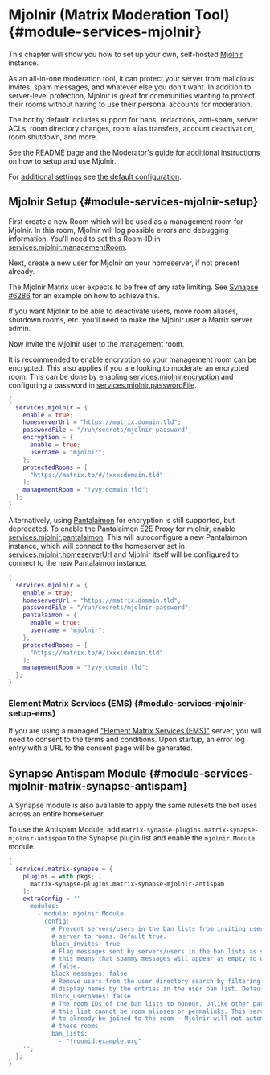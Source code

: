 # Mjolnir (Matrix Moderation Tool) {#module-services-mjolnir}

This chapter will show you how to set up your own, self-hosted
[Mjolnir](https://github.com/matrix-org/mjolnir) instance.

As an all-in-one moderation tool, it can protect your server from
malicious invites, spam messages, and whatever else you don't want.
In addition to server-level protection, Mjolnir is great for communities
wanting to protect their rooms without having to use their personal
accounts for moderation.

The bot by default includes support for bans, redactions, anti-spam,
server ACLs, room directory changes, room alias transfers, account
deactivation, room shutdown, and more.

See the [README](https://github.com/matrix-org/mjolnir#readme)
page and the [Moderator's guide](https://github.com/matrix-org/mjolnir/blob/main/docs/moderators.md)
for additional instructions on how to setup and use Mjolnir.

For [additional settings](#opt-services.mjolnir.settings)
see [the default configuration](https://github.com/matrix-org/mjolnir/blob/main/config/default.yaml).

## Mjolnir Setup {#module-services-mjolnir-setup}

First create a new Room which will be used as a management room for Mjolnir. In
this room, Mjolnir will log possible errors and debugging information. You'll
need to set this Room-ID in [services.mjolnir.managementRoom](#opt-services.mjolnir.managementRoom).

Next, create a new user for Mjolnir on your homeserver, if not present already.

The Mjolnir Matrix user expects to be free of any rate limiting.
See [Synapse #6286](https://github.com/matrix-org/synapse/issues/6286)
for an example on how to achieve this.

If you want Mjolnir to be able to deactivate users, move room aliases, shutdown rooms, etc.
you'll need to make the Mjolnir user a Matrix server admin.

Now invite the Mjolnir user to the management room.

It is recommended to enable encryption so your management room can be encrypted. This also applies
if you are looking to moderate an encrypted room. This can be done by enabling
[services.mjolnir.encryption](#opt-services.mjolnir.encryption.enable) and configuring a password
in [services.mjolnir.passwordFile](#opt-services.mjolnir.passwordFile).

```nix
{
  services.mjolnir = {
    enable = true;
    homeserverUrl = "https://matrix.domain.tld";
    passwordFile = "/run/secrets/mjolnir-password";
    encryption = {
      enable = true;
      username = "mjolnir";
    };
    protectedRooms = [
      "https://matrix.to/#/!xxx:domain.tld"
    ];
    managementRoom = "!yyy:domain.tld";
  };
}
```

Alternatively, using [Pantalaimon](https://github.com/matrix-org/pantalaimon) for encryption is
still supported, but deprecated. To enable the Pantalaimon E2E Proxy for mjolnir, enable
[services.mjolnir.pantalaimon](#opt-services.mjolnir.pantalaimon.enable). This will
autoconfigure a new Pantalaimon instance, which will connect to the homeserver
set in [services.mjolnir.homeserverUrl](#opt-services.mjolnir.homeserverUrl) and Mjolnir itself
will be configured to connect to the new Pantalaimon instance.

```nix
{
  services.mjolnir = {
    enable = true;
    homeserverUrl = "https://matrix.domain.tld";
    passwordFile = "/run/secrets/mjolnir-password";
    pantalaimon = {
      enable = true;
      username = "mjolnir";
    };
    protectedRooms = [
      "https://matrix.to/#/!xxx:domain.tld"
    ];
    managementRoom = "!yyy:domain.tld";
  };
}
```

### Element Matrix Services (EMS) {#module-services-mjolnir-setup-ems}

If you are using a managed ["Element Matrix Services (EMS)"](https://ems.element.io/)
server, you will need to consent to the terms and conditions. Upon startup, an error
log entry with a URL to the consent page will be generated.

## Synapse Antispam Module {#module-services-mjolnir-matrix-synapse-antispam}

A Synapse module is also available to apply the same rulesets the bot
uses across an entire homeserver.

To use the Antispam Module, add `matrix-synapse-plugins.matrix-synapse-mjolnir-antispam`
to the Synapse plugin list and enable the `mjolnir.Module` module.

```nix
{
  services.matrix-synapse = {
    plugins = with pkgs; [
      matrix-synapse-plugins.matrix-synapse-mjolnir-antispam
    ];
    extraConfig = ''
      modules:
        - module: mjolnir.Module
          config:
            # Prevent servers/users in the ban lists from inviting users on this
            # server to rooms. Default true.
            block_invites: true
            # Flag messages sent by servers/users in the ban lists as spam. Currently
            # this means that spammy messages will appear as empty to users. Default
            # false.
            block_messages: false
            # Remove users from the user directory search by filtering matrix IDs and
            # display names by the entries in the user ban list. Default false.
            block_usernames: false
            # The room IDs of the ban lists to honour. Unlike other parts of Mjolnir,
            # this list cannot be room aliases or permalinks. This server is expected
            # to already be joined to the room - Mjolnir will not automatically join
            # these rooms.
            ban_lists:
              - "!roomid:example.org"
    '';
  };
}
```
